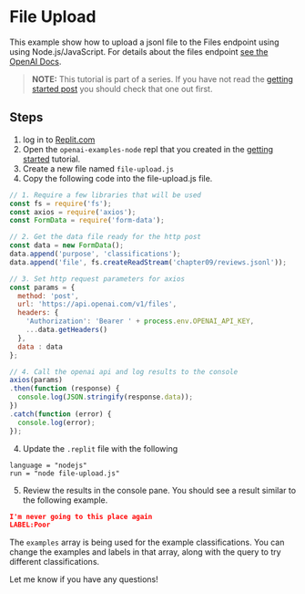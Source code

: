 # File Upload

This example show how to upload a jsonl file to the Files endpoint using using Node.js/JavaScript. For details about the files endpoint [see the OpenAI Docs](https://beta.openai.com/docs/api-reference/files).


> **NOTE:** This tutorial is part of a series. If you have not read the [getting started post](https://community.openai.com/t/getting-started-with-the-openai-api-and-node-js-javascript/223/3) you should check that one out first.

## Steps

1. log in to [Replit.com](https://replit.com)
2. Open the `openai-examples-node` repl that you created in the [getting started](https://community.openai.com/t/getting-started-with-the-openai-api-and-node-js-javascript/223/3) tutorial.
3. Create a new file named `file-upload.js`
4. Copy the following code into the file-upload.js file.
```javascript
// 1. Require a few libraries that will be used
const fs = require('fs');
const axios = require('axios');
const FormData = require('form-data');

// 2. Get the data file ready for the http post
const data = new FormData();
data.append('purpose', 'classifications');
data.append('file', fs.createReadStream('chapter09/reviews.jsonl'));

// 3. Set http request parameters for axios
const params = {
  method: 'post',
  url: 'https://api.openai.com/v1/files',
  headers: { 
    'Authorization': 'Bearer ' + process.env.OPENAI_API_KEY, 
    ...data.getHeaders()
  },
  data : data
};

// 4. Call the openai api and log results to the console
axios(params)
.then(function (response) {
  console.log(JSON.stringify(response.data));
})
.catch(function (error) {
  console.log(error);
});

```
4. Update the `.replit` file with the following
```
language = "nodejs"
run = "node file-upload.js"
```
5. Review the results in the console pane. You should see a result similar to the following example.
```json
I'm never going to this place again
LABEL:Poor

```

The `examples` array is being used for the example classifications. You can change the examples and labels in that array, along with the query to try different classifications. 

Let me know if you have any questions!

